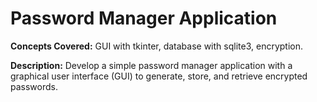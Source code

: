 # Password Manager Application

**Concepts Covered:** GUI with tkinter, database with sqlite3, encryption.

**Description:** Develop a simple password manager application with a graphical user interface (GUI) to generate, store, and retrieve encrypted passwords.
